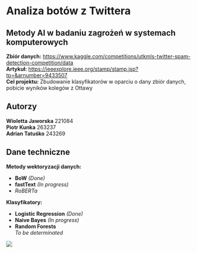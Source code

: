 # Analiza botów z Twittera

## Metody AI w badaniu zagrożeń w systemach komputerowych

**Zbiór danych:** https://www.kaggle.com/competitions/utkmls-twitter-spam-detection-competition/data  
**Artykuł:** https://ieeexplore.ieee.org/stamp/stamp.jsp?tp=&arnumber=9433507  
**Cel projektu:** Zbudowanie klasyfikatorów w oparciu o dany zbiór danych, pobicie wyników kolegów z
Ottawy

## Autorzy
**Wioletta Jaworska** 221084​  
**Piotr Kunka** 263237  
**Adrian Tatuśko** 243269​

## Dane techniczne
**Metody wektoryzacji danych:** 
* **BoW** *(Done)*
* **fastText** *(In progress)*
* *RoBERTa*

**Klasyfikatory:**
* **Logistic Regression** *(Done)*
* **Naive Bayes** *(In progress)*
* **Random Forests**  
*To be determinated*

![](https://i.kym-cdn.com/entries/icons/mobile/000/028/021/work.jpg)
